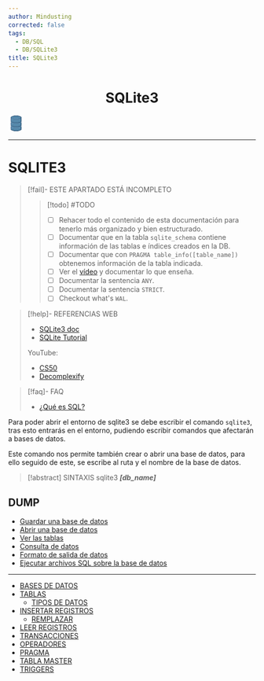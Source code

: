```yaml
---
author: Mindusting
corrected: false
tags:
  - DB/SQL
  - DB/SQLite3
title: SQLite3
---
```


<h1 style="text-align:center;">SQLite3</h1>

![#logo](../../../../img/db.png)

---

# SQLITE3

> [!fail]- ESTE APARTADO ESTÁ INCOMPLETO
> > [!todo] #TODO
> > - [ ] Rehacer todo el contenido de esta documentación para tenerlo más organizado y bien estructurado.
> > - [ ] Documentar que en la tabla `sqlite_schema` contiene información de las tablas e índices creados en la DB.
> > - [ ] Documentar que con `PRAGMA table_info([table_name])` obtenemos información de la tabla indicada.
> > - [ ] Ver el [vídeo](https://youtu.be/sgVpOaJLoG0) y documentar lo que enseña.
> > - [ ] Documentar la sentencia `ANY`.
> > - [ ] Documentar la sentencia `STRICT`.
> > - [ ] Checkout what's `WAL`.

> [!help]- REFERENCIAS WEB
> - [SQLite3 doc](https://sqlite.org/)
> - [SQLite Tutorial](https://www.sqlitetutorial.net/)
>
> YouTube:
> - [CS50](https://youtu.be/1RCMYG8RUSE)
> - [Decomplexify](https://www.youtube.com/@decomplexify)

> [!faq]- FAQ
> - [¿Qué es SQL?](../sql.md)

Para poder abrir el entorno de sqlite3 se debe escribir el comando `sqlite3`, tras esto entrarás en el entorno, pudiendo escribir comandos que afectarán a bases de datos.

Este comando nos permite también crear o abrir una base de datos, para ello seguido de este, se escribe al ruta y el nombre de la base de datos.

> [!abstract] SINTAXIS
> sqlite3 ***\[db_name\]***

## DUMP

- [Guardar una base de datos](commands/sqlite3_save_db.md)
- [Abrir una base de datos](commands/sqlite3_open_db.md)
- [Ver las tablas](commands/sqlite3_list_tables.md)
- [Consulta de datos](sqlite3_select.md)
- [Formato de salida de datos](commands/sqlite3_output_formats.md)
- [Ejecutar archivos SQL sobre la base de datos](commands/sqlite3_read_sql_files.md)

---

- [BASES DE DATOS](sqlite3_db.md)
- [TABLAS](sqlite3_table.md)
    - [TIPOS DE DATOS](sqlite3_datatypes.md)
- [INSERTAR REGISTROS](sqlite3_insert.md)
    - [REMPLAZAR](sqlite3_replace.md)
- [LEER REGISTROS](sqlite3_select.md)
- [TRANSACCIONES](sqlite3_transaction.md)
- [OPERADORES](sqlite3_operators.md)
- [PRAGMA](sqlite3_pragma.md)
- [TABLA MASTER](sqlite3_master.md)
- [TRIGGERS](sqlite3_trigger.md)
